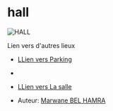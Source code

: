 # hall
 ![HALL](https://pxl-ucreativeacuk.terminalfour.net/fit-in/1100x620/filters:format(webp)/prod01/channel_8/media/marketing-media/campuses/canterbury/exterior/cants1.jpeg)

Lien vers d'autres lieux 
 - [LLien vers Parking](parking.md)
 - 
 - [LLien vers La salle](salle.md)

 - Auteur: [Marwane BEL HAMRA](https://github.com/BLHmar1) 
